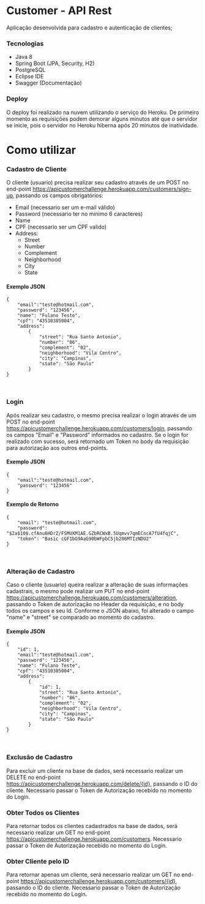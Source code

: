 # Customer - API Rest
Aplicação desenvolvida para cadastro e autenticação de clientes;

### Tecnologias 
- Java 8
- Spring Boot (JPA, Security, H2)
- PostgreSQL
- Eclipse IDE
- Swagger (Documentação)

### Deploy

O deploy foi realizado na nuvem utilizando o serviço do Heroku. De primeiro momento as requisições podem demorar alguns minutos até que o servidor se inicie, pois o servidor no Heroku hiberna após 20 minutos de inatividade.

# Como utilizar

### Cadastro de Cliente
O cliente (usuario) precisa realizar seu cadastro através de um POST no end-point https://apicustomerchallenge.herokuapp.com/customers/sign-up, passando os campos obrigatórios:

- Email (necessario ser um e-mail válido) 
- Password (necessario ter no minimo 6 caracteres)
- Name
- CPF (necessario ser um CPF valido)
- Address:
  - Street
  - Number
  - Complement
  - Neighborhood
  - City
  - State

#### Exemplo JSON
```
{
    "email":"teste@hotmail.com",
    "password": "123456",
    "name": "Fulano Teste",
    "cpf": "43510385004",
    "address":
        {
            "street": "Rua Santo Antonio",
            "number": "86",
            "complement": "02",
            "neighborhood": "Vila Centro",
            "city": "Campinas",
            "state": "São Paulo"
        }
}
```

<br>

### Login
Após realizar seu cadastro, o mesmo precisa realizar o login através de um POST no end-point https://apicustomerchallenge.herokuapp.com/customers/login, passando os campos "Email" e "Password" informados no cadastro. Se o login for realizado com sucesso, será retornado um Token no body da requisição para autorização aos outros end-points.

#### Exemplo JSON
```
{
    "email":"teste@hotmail.com",
    "password": "123456"
}
```
#### Exemplo de Retorno
```
{
    "email": "teste@hotmail.com",
    "password": "$2a$10$.cfAnu6HDrZ/FSMUXM1AE.GZbRCWxB.5Uqmvv7qmECncA7fU4fqjC",
    "token": "Basic cGF1bG9AaG90bWFpbC5jb206MTIzNDU2"
}
```

<br>

### Alteração de Cadastro 
Caso o cliente (usuario) queira realizar a alteração de suas informações cadastrais, o mesmo pode realizar um PUT no end-point https://apicustomerchallenge.herokuapp.com/customers/alteration, passando o Token de autorização no Header da requisição, e no body todos os campos e seu Id. Conforme o JSON abaixo, foi alterado o campo "name" e "street" se comparado ao momento do cadastro.

#### Exemplo JSON

```
{
    "id": 1,
    "email":"teste@hotmail.com",
    "password": "123456",
    "name": "Fulano Teste",
    "cpf": "43510385004",
    "address":
        {
            "id": 1,
            "street": "Rua Santo Antonio",
            "number": "86",
            "complement": "02",
            "neighborhood": "Vila Centro",
            "city": "Campinas",
            "state": "São Paulo"
        }
}
```

<br>

### Exclusão de Cadastro 
Para excluir um cliente na base de dados, será necessario realizar um DELETE no end-point https://apicustomerchallenge.herokuapp.com/delete/{id}, passando o ID do cliente. Necessario passar o Token de Autorização recebido no momento do Login.

### Obter Todos os Clientes
Para retornar todos os clientes cadastrados na base de dados, será necessario realizar um GET no end-point https://apicustomerchallenge.herokuapp.com/customers. Necessario passar o Token de Autorização recebido no momento do Login.

### Obter Cliente pelo ID
Para retornar apenas um cliente, será necessario realizar um GET no end-point https://apicustomerchallenge.herokuapp.com/customers/{id}, passando o ID do cliente. Necessario passar o Token de Autorização recebido no momento do Login.


